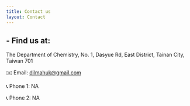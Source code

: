 ```yaml
---
title: Contact us
layout: Contact
---
```


## - Find us at:

The Department of Chemistry,
No. 1, Dasyue Rd, East District, Tainan City, Taiwan 701

✉️ Email: dilmahuk@gmail.com

📞 Phone 1: NA

📞 Phone 2: NA
